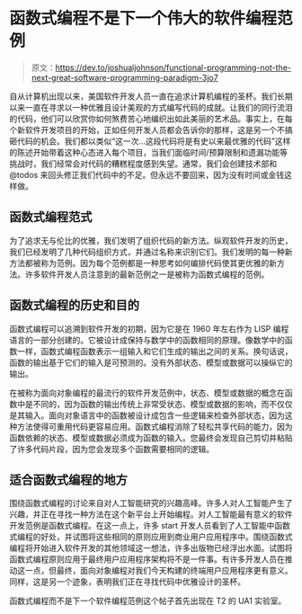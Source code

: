 # 函数式编程不是下一个伟大的软件编程范例

> 原文：<https://dev.to/joshualjohnson/functional-programming-not-the-next-great-software-programming-paradigm-3jo7>

自从计算机出现以来，美国软件开发人员一直在追求计算机编程的圣杯。我们长期以来一直在寻求以一种优雅且设计美观的方式编写代码的成就。让我们的同行流泪的代码，他们可以欣赏你如何煞费苦心地编织出如此美丽的艺术品。事实上，在每个新软件开发项目的开始，正如任何开发人员都会告诉你的那样，这是另一个不搞砸代码的机会。我们都以类似“这一次…这段代码将是有史以来最优雅的代码”这样的陈述开始带着这种心态进入每个项目，当我们面临时间/预算限制和遗漏功能等挑战时，我们经常会对代码的糟糕程度感到失望。通常，我们会创建技术部和@todos 来回头修正我们代码中的不足。但永远不要回来，因为没有时间或金钱这样做。

## **函数式编程范式**

为了追求无与伦比的优雅，我们发明了组织代码的新方法。纵观软件开发的历史，我们已经发明了几种代码组织方式，并通过名称来识别它们。我们发明的每一种新方法都被称为范例。因为每个范例都是一种思考如何编排代码使其更优雅的新方法。许多软件开发人员注意到的最新范例之一是被称为函数式编程的范例。

## **函数式编程的历史和目的**

函数式编程可以追溯到软件开发的初期，因为它是在 1960 年左右作为 LISP 编程语言的一部分创建的。它被设计成保持与数学中的函数相同的原理。像数学中的函数一样，函数式编程函数表示一组输入和它们生成的输出之间的关系。换句话说，函数的输出基于它们的输入是可预测的。没有外部状态、模型或数据可以操纵它的输出。

在被称为面向对象编程的最流行的软件开发范例中，状态、模型或数据的概念在函数中是不同的，因为函数的输出传统上非常受状态、模型或数据的影响，而不仅仅是其输入。面向对象语言中的函数被设计成包含一些逻辑来检查外部状态，因为这种方法使得可重用代码更容易应用。函数式编程消除了轻松共享代码的能力，因为函数依赖的状态、模型或数据必须成为函数的输入。您最终会发现自己剪切并粘贴了许多代码片段，因为您会发现多个函数需要相同的逻辑。

## **适合函数式编程的地方**

围绕函数式编程的讨论来自对人工智能研究的兴趣高峰。许多人对人工智能产生了兴趣，并正在寻找一种方法在这个新平台上开始编程。对人工智能最有意义的软件开发范例是函数式编程。在这一点上，许多 start 开发人员看到了人工智能中函数式编程的好处，并试图将这些相同的原则应用到商业用户应用程序中。围绕函数式编程将开始进入软件开发的其他领域这一想法，许多出版物已经浮出水面。试图将函数式编程原则应用于最终用户应用程序架构将不是一件事。有许多开发人员在推动这一点，但最终，面向对象编程对我们今天构建的终端用户应用程序更有意义。同样，这是另一个迹象，表明我们正在寻找代码中优雅设计的圣杯。

函数式编程而不是下一个软件编程范例这个帖子首先出现在 T2 的 UA1 实验室。